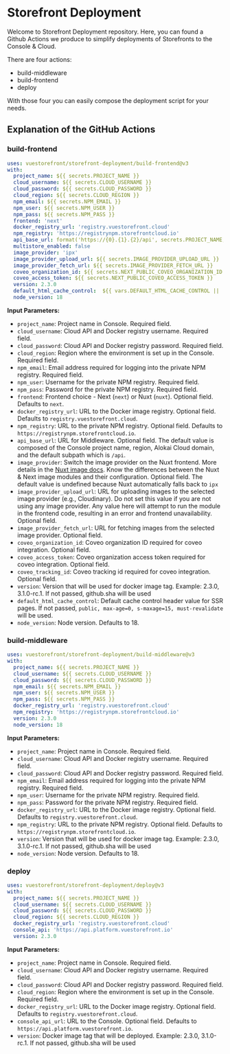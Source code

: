 # Storefront Deployment

Welcome to Storefront Deployment repository. Here, you can found a Github Actions we produce to simplify deployments of Storefronts to the Console & Cloud.

There are four actions:

- build-middleware
- build-frontend
- deploy

With those four you can easily compose the deployment script for your needs.

## Explanation of the GitHub Actions

### build-frontend

```yaml
uses: vuestorefront/storefront-deployment/build-frontend@v3
with:
  project_name: ${{ secrets.PROJECT_NAME }}
  cloud_username: ${{ secrets.CLOUD_USERNAME }}
  cloud_password: ${{ secrets.CLOUD_PASSWORD }}
  cloud_region: ${{ secrets.CLOUD_REGION }}
  npm_email: ${{ secrets.NPM_EMAIL }}
  npm_user: ${{ secrets.NPM_USER }}
  npm_pass: ${{ secrets.NPM_PASS }}
  frontend: 'next'
  docker_registry_url: 'registry.vuestorefront.cloud'
  npm_registry: 'https://registrynpm.storefrontcloud.io'
  api_base_url: format('https://{0}.{1}.{2}/api', secrets.PROJECT_NAME, secrets.CLOUD_REGION, 'gcp.storefrontcloud.io')
  multistore_enabled: false
  image_provider: 'ipx'
  image_provider_upload_url: ${{ secrets.IMAGE_PROVIDER_UPLOAD_URL }}
  image_provider_fetch_url: ${{ secrets.IMAGE_PROVIDER_FETCH_URL }}
  coveo_organization_id: ${{ secrets.NEXT_PUBLIC_COVEO_ORGANIZATION_ID }}
  coveo_access_token: ${{ secrets.NEXT_PUBLIC_COVEO_ACCESS_TOKEN }}
  version: 2.3.0
  default_html_cache_control:  ${{ vars.DEFAULT_HTML_CACHE_CONTROL || 'public, max-age=0, s-maxage=0, must-revalidate' }}
  node_version: 18
```

**Input Parameters:**

- `project_name`: Project name in Console. Required field.
- `cloud_username`: Cloud API and Docker registry username. Required field.
- `cloud_password`: Cloud API and Docker registry password. Required field.
- `cloud_region`: Region where the environment is set up in the Console. Required field.
- `npm_email`: Email address required for logging into the private NPM registry. Required field.
- `npm_user`: Username for the private NPM registry. Required field.
- `npm_pass`: Password for the private NPM registry. Required field.
- `frontend`: Frontend choice - Next (`next`) or Nuxt (`nuxt`). Optional field. Defaults to `next`.
- `docker_registry_url`: URL to the Docker image registry. Optional field. Defaults to `registry.vuestorefront.cloud`.
- `npm_registry`: URL to the private NPM registry. Optional field. Defaults to `https://registrynpm.storefrontcloud.io`.
- `api_base_url`: URL for Middleware. Optional field. The default value is composed of the Console project name, region, Alokai Cloud domain, and the default subpath which is `/api`.
- `image_provider`: Switch the image provider on the Nuxt frontend. More details in the [Nuxt image docs](https://image.nuxt.com/get-started/providers). Know the differences between the Nuxt & Next image modules and their configuration. Optional field. The default value is undefined because Nuxt automatically falls back to `ipx`
- `image_provider_upload_url`: URL for uploading images to the selected image provider (e.g., Cloudinary). Do not set this value if you are not using any image provider. Any value here will attempt to run the module in the frontend code, resulting in an error and frontend unavailability. Optional field.
- `image_provider_fetch_url`: URL for fetching images from the selected image provider. Optional field.
- `coveo_organization_id`: Coveo organization ID required for coveo integration. Optional field.
- `coveo_access_token`: Coveo organization access token required for coveo integration. Optional field.
- `coveo_tracking_id`: Coveo tracking id required for coveo integration. Optional field.
- `version`: Version that will be used for docker image tag. Example: 2.3.0, 3.1.0-rc.1. If not passed, github.sha will be used
- `default_html_cache_control`: Default cache control header value for SSR pages. If not passed, `public, max-age=0, s-maxage=15, must-revalidate` will be used.
- `node_version`: Node version. Defaults to 18.

### build-middleware

```yaml
uses: vuestorefront/storefront-deployment/build-middleware@v3
with:
  project_name: ${{ secrets.PROJECT_NAME }}
  cloud_username: ${{ secrets.CLOUD_USERNAME }}
  cloud_password: ${{ secrets.CLOUD_PASSWORD }}
  npm_email: ${{ secrets.NPM_EMAIL }}
  npm_user: ${{ secrets.NPM_USER }}
  npm_pass: ${{ secrets.NPM_PASS }}
  docker_registry_url: 'registry.vuestorefront.cloud'
  npm_registry: 'https://registrynpm.storefrontcloud.io'
  version: 2.3.0
  node_version: 18
```

**Input Parameters:**

- `project_name`: Project name in Console. Required field.
- `cloud_username`: Cloud API and Docker registry username. Required field.
- `cloud_password`: Cloud API and Docker registry password. Required field.
- `npm_email`: Email address required for logging into the private NPM registry. Required field.
- `npm_user`: Username for the private NPM registry. Required field.
- `npm_pass`: Password for the private NPM registry. Required field.
- `docker_registry_url`: URL to the Docker image registry. Optional field. Defaults to `registry.vuestorefront.cloud`.
- `npm_registry`: URL to the private NPM registry. Optional field. Defaults to `https://registrynpm.storefrontcloud.io`.
- `version`: Version that will be used for docker image tag. Example: 2.3.0, 3.1.0-rc.1. If not passed, github.sha will be used
- `node_version`: Node version. Defaults to 18.

### deploy

```yaml
uses: vuestorefront/storefront-deployment/deploy@v3
with:
  project_name: ${{ secrets.PROJECT_NAME }}
  cloud_username: ${{ secrets.CLOUD_USERNAME }}
  cloud_password: ${{ secrets.CLOUD_PASSWORD }}
  cloud_region: ${{ secrets.CLOUD_REGION }}
  docker_registry_url: 'registry.vuestorefront.cloud'
  console_api: 'https://api.platform.vuestorefront.io'
  version: 2.3.0
```

**Input Parameters:**

- `project_name`: Project name in Console. Required field.
- `cloud_username`: Cloud API and Docker registry username. Required field.
- `cloud_password`: Cloud API and Docker registry password. Required field.
- `cloud_region`: Region where the environment is set up in the Console. Required field.
- `docker_registry_url`: URL to the Docker image registry. Optional field. Defaults to `registry.vuestorefront.cloud`.
- `console_api_url`: URL to the Console. Optional field. Defaults to `https://api.platform.vuestorefront.io`.
- `version`: Docker image tag that will be deployed. Example: 2.3.0, 3.1.0-rc.1. If not passed, github.sha will be used
